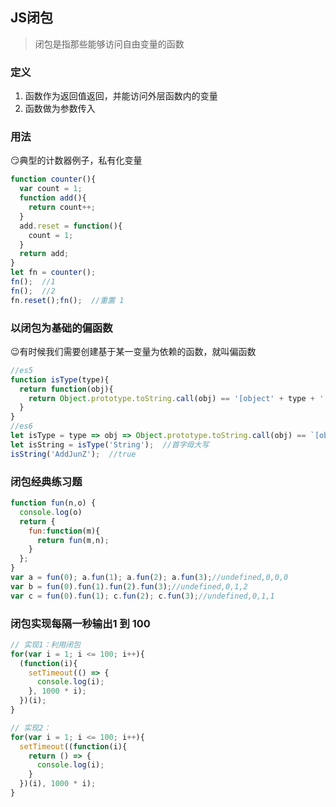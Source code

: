 <!-- JS闭包.md -->
## JS闭包

> 闭包是指那些能够访问自由变量的函数

### 定义
1. 函数作为返回值返回，并能访问外层函数内的变量
2. 函数做为参数传入

### 用法
:smirk:典型的计数器例子，私有化变量
```js
function counter(){
  var count = 1;
  function add(){
    return count++;
  }
  add.reset = function(){
    count = 1;
  }
  return add;
}
let fn = counter();
fn();  //1
fn();  //2
fn.reset();fn();  //重置 1
```

### 以闭包为基础的偏函数
:wink:有时候我们需要创建基于某一变量为依赖的函数，就叫偏函数
```js
//es5
function isType(type){
  return function(obj){
    return Object.prototype.toString.call(obj) == '[object' + type + ' ]'
  }
}
//es6
let isType = type => obj => Object.prototype.toString.call(obj) == `[object ${type}]`
let isString = isType('String');  //首字母大写
isString('AddJunZ');  //true
```

### 闭包经典练习题
```js
function fun(n,o) {
  console.log(o)
  return {
    fun:function(m){
      return fun(m,n);
    }
  };
}
var a = fun(0); a.fun(1); a.fun(2); a.fun(3);//undefined,0,0,0
var b = fun(0).fun(1).fun(2).fun(3);//undefined,0,1,2
var c = fun(0).fun(1); c.fun(2); c.fun(3);//undefined,0,1,1
```

### 闭包实现每隔一秒输出1 到 100
```js
// 实现1：利用闭包
for(var i = 1; i <= 100; i++){
  (function(i){
    setTimeout(() => {
      console.log(i);
    }, 1000 * i);
  })(i);
}

// 实现2：
for(var i = 1; i <= 100; i++){
  setTimeout((function(i){
    return () => {
      console.log(i);
    }
  })(i), 1000 * i);
}
```
